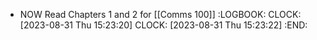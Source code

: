 - NOW Read Chapters 1 and 2 for [[Comms 100]]
  :LOGBOOK:
  CLOCK: [2023-08-31 Thu 15:23:20]
  CLOCK: [2023-08-31 Thu 15:23:22]
  :END: